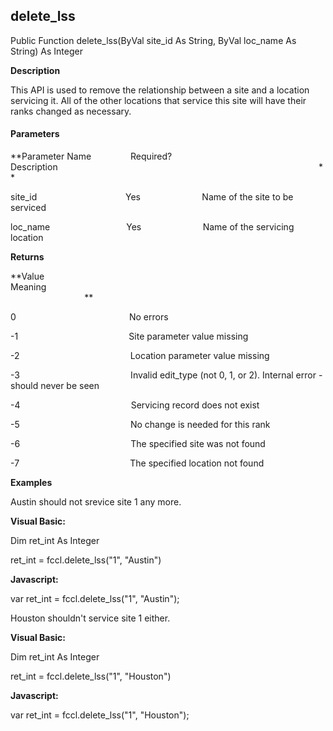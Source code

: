 delete_lss
----------

Public Function delete_lss(ByVal site_id As String, ByVal loc_name As String) As Integer

**Description**

This API is used to remove the relationship between a site and a location servicing it. All of the other locations that service this site will have their ranks changed as necessary.

#### Parameters
**Parameter Name                Required?             Description                                                                                                          **

site_id                                    Yes                         Name of the site to be serviced

loc_name                               Yes                         Name of the servicing location

**Returns**

**Value                                     Meaning                                                                                                                                               **

0                                              No errors

-1                                             Site parameter value missing

-2                                             Location parameter value missing

-3                                             Invalid edit_type (not 0, 1, or 2). Internal error - should never be seen

-4                                             Servicing record does not exist

-5                                             No change is needed for this rank

-6                                             The specified site was not found

-7                                             The specified location not found

**Examples**

 Austin should not srevice site 1 any more.

**Visual Basic:**

Dim ret_int As Integer

ret_int = fccl.delete_lss("1", "Austin")

**Javascript:**

var ret_int = fccl.delete_lss("1", "Austin");

 Houston shouldn't service site 1 either.

**Visual Basic:**

Dim ret_int As Integer

ret_int = fccl.delete_lss("1", "Houston")

**Javascript:**

var ret_int = fccl.delete_lss("1", "Houston");